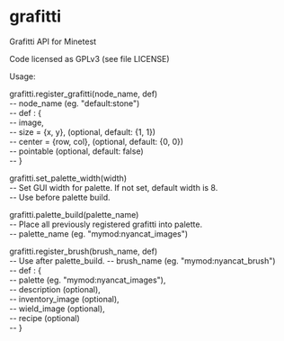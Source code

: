 # grafitti


Grafitti API for Minetest  

Code licensed as GPLv3 (see file LICENSE)  

Usage:  

grafitti.register_grafitti(node_name, def)  
-- node_name (eg. "default:stone")  
-- def : {  
--   image,  
--   size = {x, y}, (optional, default: {1, 1})  
--   center = {row, col}, (optional, default: {0, 0})  
--   pointable (optional, default: false)  
-- }  

grafitti.set_palette_width(width)  
-- Set GUI width for palette. If not set, default width is 8.  
-- Use before palette build.  

grafitti.palette_build(palette_name)  
-- Place all previously registered grafitti into palette.  
-- palette_name (eg. "mymod:nyancat_images")  

grafitti.register_brush(brush_name, def)  
-- Use after palette_build.
-- brush_name (eg. "mymod:nyancat_brush")  
-- def : {  
--   palette (eg. "mymod:nyancat_images"),  
--   description (optional),  
--   inventory_image (optional),  
--   wield_image (optional),  
--   recipe (optional)  
-- }  
